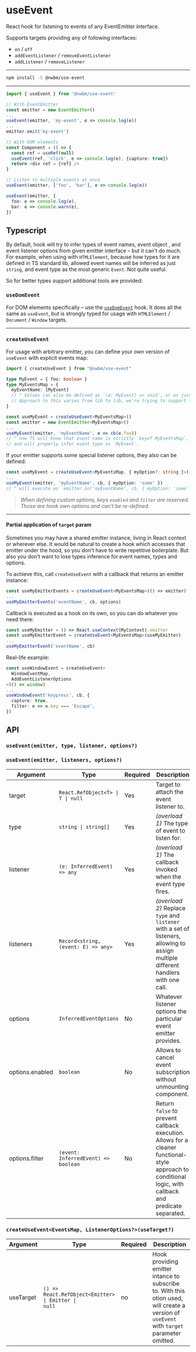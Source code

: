 # useEvent

React hook for listening to events of any EventEmitter interface.

Supports targets providing any of following interfaces:

- `on` / `off`
- `addEventListener` / `removeEventListener`
- `addListener` / `removeListener`

 ---

```sh  
npm install -S @nwbm/use-event
```  

---

```ts
import { useEvent } from '@nwbm/use-event'

// With EventEmitter
const emitter = new EventEmitter()
...
useEvent(emitter, 'my-event', e => console.log(e))
...
emitter.emit('my-event')

// With DOM elements
const Component = () => {
  const ref = useRef(null)
  useEvent(ref, 'click', e => console.log(e), {capture: true})
  return <div ref = {ref} />
}

// Listen to multiple events at once  
useEvent(emitter, ['foo', 'bar'], e => console.log(e))

useEvent(emitter, {
  foo: e => console.log(e),
  bar: e => console.warn(e),
})
```

## Typescript

By default, hook will try to infer types of event names, event object , and event listener options from given emitter
interface – but it can't do much. For example, when using with `HTMLElement`, because how types for it are defined in TS
standard lib, allowed event names will be inferred as just `string`, and event type as the most generic `Event`. Not
quite useful.

So for better types support additional tools are provided:

### `useDomEvent`

For DOM elements specifically – use the [`useDomEvent`](/packages/use-event/docs/useDomEvent.md) hook. It does all the same as `useEvent`,
but is strongly typed for usage with `HTMLElement` / `Document` / `Window` targets.

---

### `createUseEvent`

For usage with arbitrary emitter, you can define your own version of `useEvent` with explicit events map:

```ts
import { createUseEvent } from "@nwbm/use-event"

type MyEvent = { foo: boolean }
type MyEventsMap = {
  myEventName: [MyEvent]
  // ^ Values can also be defined as `(e: MyEvent) => void`, or as just `MyEvent`.
  // Approach to this varies from lib to lib, we're trying to support them all.
}

const useMyEvent = createUseEvent<MyEventsMap>()
const emitter = new EventEmitter<MyEventsMap>()
...
useMyEvent(emitter, 'myEventName', e => cb(e.foo))
// ^ now TS will know that event name is strictly `keyof MyEventsMap`,
// and will properly infer event type as `MyEvent`.
```

If your emitter supports some special listener options, they also can be defined:

```ts
const useMyEvent = createUseEvent<MyEventsMap, { myOption?: string }>()
...
useMyEvent(emitter, 'myEventName', cb, { myOption: 'some' })
// ^ will execute as `emitter.on('myEventName', cb, { myOption: 'some' })`
```

> _When defining custom options, keys `enabled` and `filter` are reserved. Those are hook own options and can't be
re-defined._
---

#### Partial application of `target` param

Sometimes you may have a shared emitter instance, living in React context or wherever else. It would be natural to
create a hook which accesses that emitter under the hood, so you don't have to write repetitive boilerplate. But also
you don't want to lose types inference for event names, types and options.

To achieve this, call `createUseEvent` with a callback that returns an emitter instance:

```ts
const useMyEmitterEvents = createUseEvent<MyEventsMap>(() => emitter)
...
useMyEmitterEvents('eventName', cb, options)
```

Callback is executed as a hook on its own, so you can do whatever you need there:

```ts
const useMyEmitter = () => React.useContext(MyContext).emitter
const useMyEmitterEvent = createUseEvent<MyEventsMap>(useMyEmitter)
...
useMyEmitterEvent('eventName', cb)
```

Real-life example:

```ts
const useWindowEvent = createUseEvent<
  WindowEventMap,
  AddEventListenerOptions
>(() => window)
...
useWindowEvent('keypress', cb, {
  capture: true,
  filter: e => e.key === 'Escape',
})
```

## API

### `useEvent(emitter, type, listener, options?)`
### `useEvent(emitter, listeners, options?)`

| Argument | Type                                                                                            | Required | Description                                                                                                                                               
| -------- |-------------------------------------------------------------------------------------------------| -------- |-----------------------------------------------------------------------------------------------------------------------------------------------------------|  
| target   | <code>React.RefObject&lt;T&gt; &#124; T &#124; null</code>                                      | Yes       | Target to attach the event listener to.                                                                                                                   
| type     | <code>string &#124; string[]</code>                                                             | Yes       | _(overload 1)_ The type of event to listen for.                                                                                                           |  
| listener | `(e: InferredEvent) => any`                                                                     | Yes       | _(overload 1)_ The callback invoked when the event type fires.                                                                                            
| listeners       | `Record<string, (event: E) => any>`                                                          | Yes      | _(overload 2)_ Replace `type` and `listener` with a set of listeners, allowing to assign multiple different handlers with one call.                       |      
| options  | `InferredEventOptions`                                                                          | No        | Whatever listener options the particular event emitter provides.                                                                                          |                                                                                                                                                   
| options.enabled | `boolean` | No | Allows to cancel event subscription without unmounting component.                                                                                         
| options.filter | `(event: InferredEvent) => boolean`                                                             | No | Return `false` to prevent callback execution. Allows for a cleaner functional-style approach to conditional logic, with callback and predicate separated. 

### `createUseEvent<EventsMap, ListenerOptions?>(useTarget?)`

| Argument | Type                                                                                         | Required | Description                                                                                                                                                                                       
| -------- |----------------------------------------------------------------------------------------------| -------- | ------------- |  
| useTarget | <code>() => React.RefObject&lt;Emitter&gt; &#124; Emitter &#124; null</code> | no | Hook providing emitter intance to subscribe to. With this otion used, will create a version of `useEvent` with `target` parameter omitted. |
